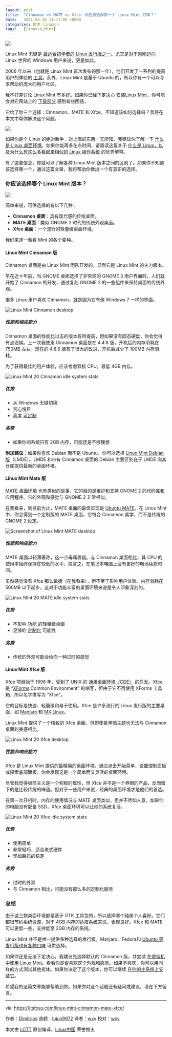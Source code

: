 ```yaml
---
layout: post
title:	"Cinnamon vs MATE vs Xfce：你应该选择那一个 Linux Mint 口味？"
date:	2021-03-18 11:17:00 +0800 
categories:	技术 linuxcn 
tags:	[linuxcn,Mint]
---
```



![](/Asserts/Images/album/202103/18/111916ljidnfwwsxec1fqf.jpg)


Linux Mint 无疑是 [最适合初学者的 Linux 发行版之一](https://itsfoss.com/best-linux-beginners/)。尤其是对于刚刚迈向 Linux 世界的 Windows 用户来说，更是如此。


2006 年以来（也就是 Linux Mint 首次发布的那一年），他们开发了一系列的提高用户的体验的 [工具](https://linuxmint-developer-guide.readthedocs.io/en/latest/mint-tools.html#)。此外，Linux Mint 是基于 Ubuntu 的，所以你有一个可以寻求帮助的庞大的用户社区。


我不打算讨论 Linux Mint 有多好。如果你已经下定决心 [安装Linux Mint](https://itsfoss.com/install-linux-mint/)，你可能会对它网站上的 [下载部分](https://linuxmint.com/download.php) 感到有些困惑。


它给了你三个选择：Cinnamon、MATE 和 Xfce。不知道该如何选择吗？我将在本文中帮你解决这个问题。


![](/Asserts/Images/album/202103/18/111714bzzubu4il0s7h7ah.png)


如果你是个 Linux 的绝对新手，对上面的东西一无所知，我建议你了解一下 [什么是 Linux 桌面环境](https://itsfoss.com/what-is-desktop-environment/)。如果你能再多花点时间，请阅读这篇关于 [什么是 Linux，以及为什么有这么多看起来相似的 Linux 操作系统](https://itsfoss.com/what-is-linux/) 的优秀解释。


有了这些信息，你就可以了解各种 Linux Mint 版本之间的区别了。如果你不知道该选择哪一个，通过这篇文章，我将帮助你做出一个有意识的选择。


### 你应该选择哪个 Linux Mint 版本？


![](/Asserts/Images/album/202103/18/111714zzimv8q1siijjmq1.jpg)


简单来说，可供选择的有以下几种：


* **Cinnamon 桌面**：具有现代感的传统桌面。
* **MATE 桌面**：类似 GNOME 2 时代的传统外观桌面。
* **Xfce 桌面**：一个流行的轻量级桌面环境。


我们来逐一看看 Mint 的各个变种。


#### Linux Mint Cinnamon 版


Cinnamon 桌面是由 Linux Mint 团队开发的，显然它是 Linux Mint 的主力版本。


早在近十年前，当 GNOME 桌面选择了非常规的 GNOME 3 用户界面时，人们就开始了 Cinnamon 的开发，通过复刻 GNOME 2 的一些组件来保持桌面的传统外观。


很多 Linux 用户喜欢 Cinnamon，就是因为它有像 Windows 7 一样的界面。


![Linux Mint Cinnamon desktop](/Asserts/Images/album/202103/18/111715jch07v0ohococ279.jpg)


##### 性能和相应能力


Cinnamon 桌面的性能比过去的版本有所提高，但如果没有固态硬盘，你会觉得有点迟钝。上一次我使用 Cinnamon 桌面是在 4.4.8 版，开机后的内存消耗在 750MB 左右。现在的 4.8.6 版有了很大的改进，开机后减少了 100MB 内存消耗。


为了获得最佳的用户体验，应该考虑双核 CPU，最低 4GB 内存。


![Linux Mint 20 Cinnamon idle system stats](/Asserts/Images/album/202103/18/111715gdkwim7773wkkm67.png)


##### 优势


* 从 Windows 无缝切换
* 赏心悦目
* 高度 [可定制](https://itsfoss.com/customize-cinnamon-desktop/)


##### 劣势


* 如果你的系统只有 2GB 内存，可能还是不够理想


**附加建议**：如果你喜欢 Debian 而不是 Ubuntu，你可以选择 [Linux Mint Debian 版](https://itsfoss.com/lmde-4-release/)（LMDE）。LMDE 和带有 Cinnamon 桌面的 Debian 主要区别在于 LMDE 向其仓库提供最新的桌面环境。


#### Linux Mint Mate 版


[MATE 桌面环境](https://mate-desktop.org/) 也有类似的故事，它的目的是维护和支持 GNOME 2 的代码库和应用程序。它的外观和感觉与 GNOME 2 非常相似。


在我看来，到目前为止，MATE 桌面的最佳实现是 [Ubuntu MATE](https://itsfoss.com/ubuntu-mate-20-04-review/)。在 Linux Mint 中，你会得到一个定制版的 MATE 桌面，它符合 Cinnamon 美学，而不是传统的 GNOME 2 设定。


![Screenshot of Linux Mint MATE desktop](/Asserts/Images/album/202103/18/111716dendgdvlwpczglel.jpg)


##### 性能和响应能力


MATE 桌面以轻薄著称，这一点毋庸置疑。与 Cinnamon 桌面相比，其 CPU 的使用率始终保持在较低的水平，换言之，在笔记本电脑上会有更好的电池续航时间。


虽然感觉没有 Xfce 那么敏捷（在我看来），但不至于影响用户体验。内存消耗在 500MB 以下起步，这对于功能丰富的桌面环境来说是令人印象深刻的。


![Linux Mint 20 MATE idle system stats](/Asserts/Images/album/202103/18/111716s8z6icswo2o6vsik.png)


##### 优势


* 不影响 [功能](https://mate-desktop.org/blog/2020-02-10-mate-1-24-released/) 的轻量级桌面
* 足够的 [定制化](https://itsfoss.com/ubuntu-mate-customization/) 可能性


##### 劣势


* 传统的外观可能会给你一种过时的感觉


#### Linux Mint Xfce 版


Xfce 项目始于 1996 年，受到了 UNIX 的 [通用桌面环境（CDE）](https://en.wikipedia.org/wiki/Common_Desktop_Environment) 的启发。Xfce 是 “[XForms](https://en.wikipedia.org/wiki/XForms_(toolkit)) Common Environment” 的缩写，但由于它不再使用 XForms 工具箱，所以名字拼写为 “Xfce”。


它的目标是快速、轻量级和易于使用。Xfce 是许多流行的 Linux 发行版的主要桌面，如 [Manjaro](https://itsfoss.com/manjaro-linux-review/) 和 [MX Linux](https://itsfoss.com/mx-linux-19/)。


Linux Mint 提供了一个精致的 Xfce 桌面，但即使是黑暗主题也无法与 Cinnamon 桌面的美感相比。


![Linux Mint 20 Xfce desktop](/Asserts/Images/album/202103/18/111717rrakj0kzzziaamri.jpg)


##### 性能和响应能力


Xfce 是 Linux Mint 提供的最精简的桌面环境。通过点击开始菜单、设置控制面板或探索底部面板，你会发现这是一个简单而又灵活的桌面环境。


尽管我觉得极简主义是一个积极的属性，但 Xfce 并不是一个养眼的产品，反而留下的是比较传统的味道。但对于一些用户来说，经典的桌面环境才是他们的首选。


在第一次开机时，内存的使用情况与 MATE 桌面类似，但并不尽如人意。如果你的电脑没有配备 SSD，Xfce 桌面环境可以让你的系统复活。


![Linux Mint 20 Xfce idle system stats](/Asserts/Images/album/202103/18/111718so4jm4xmpp8j4wpp.png)


##### 优势


* 使用简单
* 非常轻巧，适合老式硬件
* 坚如磐石的稳定


##### 劣势


* 过时的外观
* 与 Cinnamon 相比，可能没有那么多的定制化服务


### 总结


由于这三款桌面环境都是基于 GTK 工具包的，所以选择哪个纯属个人喜好。它们都很节约系统资源，对于 4GB 内存的适度系统来说，表现良好。Xfce 和 MATE 可以更低一些，支持低至 2GB 内存的系统。


Linux Mint 并不是唯一提供多种选择的发行版。Manjaro、Fedora和 [Ubuntu 等发行版也有各种口味](https://itsfoss.com/which-ubuntu-install/) 可供选择。


如果你还是无法下定决心，我建议先选择默认的 Cinnamon 版，并尝试 [在虚拟机中使用 Linux Mint](https://itsfoss.com/install-linux-mint-in-virtualbox/)。看看你是否喜欢这个外观和感觉。如果不喜欢，你可以用同样的方式测试其他变体。如果你决定了这个版本，你可以继续 [在你的主系统上安装它](https://itsfoss.com/install-linux-mint/)。


希望我的这篇文章能够帮助到你。如果你对这个话题还有疑问或建议，请在下方留言。




---


via: <https://itsfoss.com/linux-mint-cinnamon-mate-xfce/>


作者：[Dimitrios](https://itsfoss.com/author/dimitrios/) 选题：[lujun9972](https://github.com/lujun9972) 译者：[wxy](https://github.com/wxy) 校对：[wxy](https://github.com/wxy)


本文由 [LCTT](https://github.com/LCTT/TranslateProject) 原创编译，[Linux中国](https://linux.cn/) 荣誉推出
